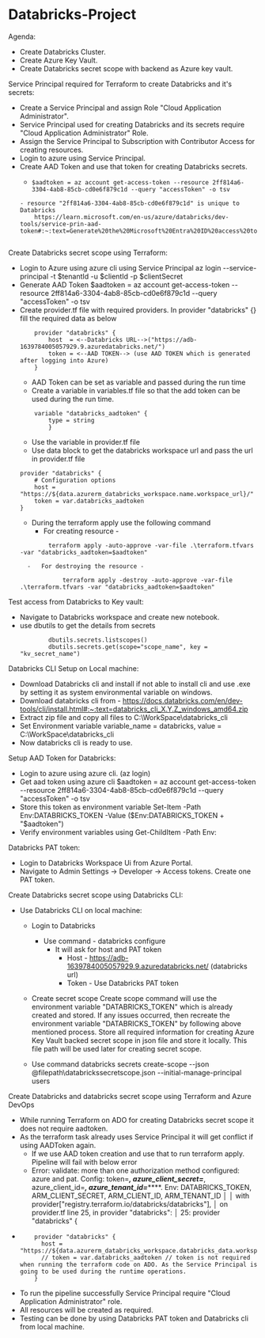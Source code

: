 # Databricks-Project
Agenda:
 - Create Databricks Cluster.
 - Create Azure Key Vault.
 - Create Databricks secret scope with backend as Azure key vault.

Service Principal required for Terraform to create Databricks and it's secrets:

- Create a Service Principal and assign Role "Cloud Application Administrator".
- Service Principal used for creating Databricks and its secrets require "Cloud Application Administrator" Role.
- Assign the Service Principal to Subscription with Contributor Access for creating resources.
- Login to azure using Service Principal.
- Create AAD Token and use that token for creating Databricks secrets.
    -	```
      	$aadtoken = az account get-access-token --resource 2ff814a6-3304-4ab8-85cb-cd0e6f879c1d --query "accessToken" -o tsv
  	```
    - resource "2ff814a6-3304-4ab8-85cb-cd0e6f879c1d" is unique to Databricks 
        https://learn.microsoft.com/en-us/azure/databricks/dev-tools/service-prin-aad-token#:~:text=Generate%20the%20Microsoft%20Entra%20ID%20access%20token%20for%20the%20signed%2Din%20Microsoft%20Entra%20ID%20service%20principal%20by%20running%20the


Create Databricks secret scope using Terraform:

- Login to Azure using azure cli using Service Principal
    az login --service-principal -t $tenantId -u $clientId -p $clientSecret
- Generate AAD Token 
        $aadtoken = az account get-access-token --resource 2ff814a6-3304-4ab8-85cb-cd0e6f879c1d --query "accessToken" -o tsv
- Create provider.tf file with required providers. In provider "databricks" {} fill the required data as below  
  	```
	  	provider "databricks" {
	  		host  = <--Databricks URL-->("https://adb-1639784005057929.9.azuredatabricks.net/")
	  		token = <--AAD TOKEN--> (use AAD TOKEN which is generated after logging into Azure)
		}
  	```
    -   AAD Token can be set as variable and passed during the run time 
    -   Create a variable in variables.tf file so that the add token can be used during the run time.
	```
		variable "databricks_aadtoken" {
			type = string
	    	}
  	```
    -   Use the variable in provider.tf file
    -   Use data block to get the databricks workspace url and pass the url in provider.tf file
   	```
	provider "databricks" {
		# Configuration options
		host = "https://${data.azurerm_databricks_workspace.name.workspace_url}/"
		token = var.databricks_aadtoken
	}
   	```
    -   During the terraform apply use the following command
        -   For creating resource - 
	```
    		terraform apply -auto-approve -var-file .\terraform.tfvars -var "databricks_aadtoken=$aadtoken"
  	```
        -   For destroying the resource -
   	```
                terraform apply -destroy -auto-approve -var-file .\terraform.tfvars -var "databricks_aadtoken=$aadtoken"
  	```

Test access from Databricks to Key vault:
    
-   Navigate to Databricks workspace and create new notebook.
-   use dbutils to get the details from secrets
	```
        	dbutils.secrets.listscopes()
        	dbutils.secrets.get(scope="scope_name", key = "kv_secret_name")
	```

Databricks CLI Setup on Local machine:

-   Download Databricks cli and install if not able to install cli and use .exe by setting it as system environmental variable on windows.
-   Download databricks cli from - https://docs.databricks.com/en/dev-tools/cli/install.html#:~:text=databricks_cli_X.Y.Z_windows_amd64.zip
-   Extract zip file and copy all files to C:\WorkSpace\databricks_cli
-   Set Environment variable variable_name = databricks, value = C:\WorkSpace\databricks_cli
-   Now databricks cli is ready to use.

	
Setup AAD Token for Databricks:

-   Login to azure using azure cli. (az login)
-   Get aad token using azure cli
    $aadtoken = az account get-access-token --resource 2ff814a6-3304-4ab8-85cb-cd0e6f879c1d --query "accessToken" -o tsv
-   Store this token as environment variable 
        Set-Item -Path Env:DATABRICKS_TOKEN -Value ($Env:DATABRICKS_TOKEN + "$aadtoken")
-   Verify environment variables using 
        Get-ChildItem -Path Env:
		
			
Databricks PAT token:

-   Login to Databricks Workspace Ui from Azure Portal.
-   Navigate to Admin Settings -> Developer -> Access tokens. Create one PAT token.

Create Databricks secret scope using Databricks CLI:

-   Use Databricks CLI on local machine:
    -   Login to Databricks
        -   Use command - databricks configure
            -   It will ask for host and PAT token 
                -   Host - https://adb-1639784005057929.9.azuredatabricks.net/ (databricks url)
                -   Token - Use Databricks PAT token
    -   Create secret scope
            Create scope command will use the environment variable "DATABRICKS_TOKEN" which is already created and stored.
            If any issues occurred, then recreate the environment variable "DATABRICKS_TOKEN" by following above mentioned process.
            Store all required information for creating Azure Key Vault backed secret scope in json file and store it locally. This file path will be used later for creating secret scope.
            
    -   Use command 
            databricks secrets create-scope --json @filepath\databrickssecretscope.json --initial-manage-principal users


Create Databricks and databricks secret scope using Terraform and Azure DevOps
-	While running Terraform on ADO for creating Databricks secret scope it does not require aadtoken.
-	As the terraform task already uses Service Principal it will get conflict if using AADToken again.
	-	If we use AAD token creation and use that to run terraform apply. Pipeline will fail with below error
	-	Error: validate: more than one authorization method configured: azure and pat. Config: token=***, azure_client_secret=***, azure_client_id=***, azure_tenant_id=*******. Env: DATABRICKS_TOKEN, ARM_CLIENT_SECRET, ARM_CLIENT_ID, ARM_TENANT_ID
	│ 
	│   with provider["registry.terraform.io/databricks/databricks"],
	│   on provider.tf line 25, in provider "databricks":
	│   25: provider "databricks" {
-	```
	  	provider "databricks" {
		  host = "https://${data.azurerm_databricks_workspace.databricks_data.workspace_url}/"
		  // token = var.databricks_aadtoken // token is not required when running the terraform code on ADO. As the Service Principal is going to be used during the runtime operations.
		}
  	```
-	To run the pipeline successfully Service Principal require "Cloud Application Administrator" role.
-	All resources will be created as required.
-	Testing can be done by using Databricks PAT token and Databricks cli from local machine.
  

